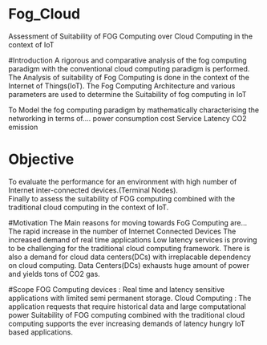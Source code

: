 # Fog_Cloud
Assessment of Suitability of FOG Computing over Cloud Computing in the context of IoT

#Introduction
A rigorous and comparative analysis of the fog computing paradigm with the conventional cloud computing paradigm is performed.
The Analysis of suitability of Fog Computing is done in the context of the Internet of Things(IoT).
The Fog Computing Architecture and various parameters are used to determine the Suitability of fog computing in IoT 

To Model the fog computing paradigm by mathematically characterising the networking in terms of…. 
power consumption
cost 
Service Latency
CO2 emission

# Objective
To evaluate the performance for an environment with high number of Internet inter-connected devices.(Terminal Nodes).</br>
Finally to assess the suitability of FOG computing combined with the traditional cloud computing  in the context of IoT.</br>


#Motivation
The Main reasons for moving towards FoG Computing  are...
The rapid increase in the number of Internet Connected Devices
The increased demand of real time applications
 Low latency services is proving to be challenging for the traditional cloud computing framework.
There is also a demand  for cloud data centers(DCs) with irreplacable dependency on cloud computing.
Data Centers(DCs) exhausts huge amount of power and yields tons of CO2 gas.

#Scope
FOG Computing devices : Real time and latency sensitive applications with limited semi permanent  storage.
Cloud Computing : The application requests that require historical data and large computational power 
Suitability of FOG computing combined with the traditional cloud computing supports the ever increasing demands of latency hungry IoT based applications.  

